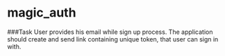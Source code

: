 # magic_auth

###Task
User provides his email while sign up process.
The application should create and send link containing unique token, that user can sign in with.
